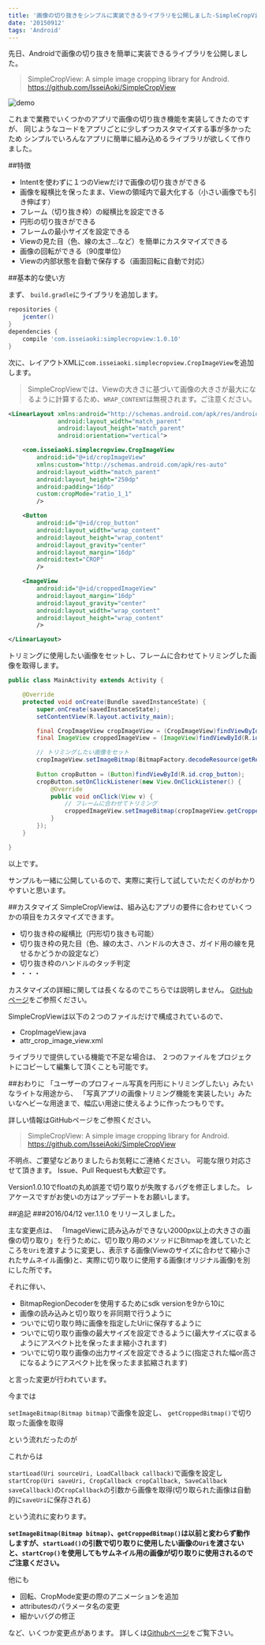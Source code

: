 ```yaml
---
title: '画像の切り抜きをシンプルに実装できるライブラリを公開しました-SimpleCropView'
date: '20150912'
tags: 'Android'
---
```




先日、Androidで画像の切り抜きを簡単に実装できるライブラリを公開しました。
>SimpleCropView: A simple image cropping library for Android. 
>https://github.com/IsseiAoki/SimpleCropView

![demo](https://raw.github.com/wiki/IsseiAoki/SimpleCropView/images/gif/demo_basic_usage.gif)

これまで業務でいくつかのアプリで画像の切り抜き機能を実装してきたのですが、
同じようなコードをアプリごとに少しずつカスタマイズする事が多かったため
シンプルでいろんなアプリに簡単に組み込めるライブラリが欲しくて作りました。


##特徴

* Intentを使わずに１つのViewだけで画像の切り抜きができる
* 画像を縦横比を保ったまま、Viewの領域内で最大化する（小さい画像でも引き伸ばす）
* フレーム（切り抜き枠）の縦横比を設定できる
* 円形の切り抜きができる
* フレームの最小サイズを設定できる
* Viewの見た目（色、線の太さ...など）を簡単にカスタマイズできる
* 画像の回転ができる（90度単位）
* Viewの内部状態を自動で保存する（画面回転に自動で対応）


##基本的な使い方

まず、 `build.gradle`にライブラリを追加します。

```build.gradle
repositories {
    jcenter()
}
dependencies {
    compile 'com.isseiaoki:simplecropview:1.0.10'
}
```

次に、レイアウトXMLに`com.isseiaoki.simplecropview.CropImageView`を追加します。

>SimpleCropViewでは、Viewの大きさに基づいて画像の大きさが最大になるように計算するため、`WRAP_CONTENT`は無視されます。ご注意ください。

```activity_main.xml
<LinearLayout xmlns:android="http://schemas.android.com/apk/res/android"
              android:layout_width="match_parent"
              android:layout_height="match_parent"
              android:orientation="vertical">

    <com.isseiaoki.simplecropview.CropImageView
        android:id="@+id/cropImageView"
        xmlns:custom="http://schemas.android.com/apk/res-auto"
        android:layout_width="match_parent"
        android:layout_height="250dp"
        android:padding="16dp"
        custom:cropMode="ratio_1_1"
        />

    <Button
        android:id="@+id/crop_button"
        android:layout_width="wrap_content"
        android:layout_height="wrap_content"
        android:layout_gravity="center"
        android:layout_margin="16dp"
        android:text="CROP"
        />

    <ImageView
        android:id="@+id/croppedImageView"
        android:layout_margin="16dp"
        android:layout_gravity="center"
        android:layout_width="wrap_content"
        android:layout_height="wrap_content"
        />

</LinearLayout>
```

トリミングに使用したい画像をセットし、フレームに合わせてトリミングした画像を取得します。

```MainActivity.java
public class MainActivity extends Activity {

    @Override
    protected void onCreate(Bundle savedInstanceState) {
        super.onCreate(savedInstanceState);
        setContentView(R.layout.activity_main);

        final CropImageView cropImageView = (CropImageView)findViewById(R.id.cropImageView);
        final ImageView croppedImageView = (ImageView)findViewById(R.id.croppedImageView);

        // トリミングしたい画像をセット
        cropImageView.setImageBitmap(BitmapFactory.decodeResource(getResources(), R.mipmap.sample5));
        
        Button cropButton = (Button)findViewById(R.id.crop_button);
        cropButton.setOnClickListener(new View.OnClickListener() {
            @Override
            public void onClick(View v) {
                // フレームに合わせてトリミング
                croppedImageView.setImageBitmap(cropImageView.getCroppedBitmap());
            }
        });
    }

}
```

以上です。


サンプルも一緒に公開しているので、実際に実行して試していただくのがわかりやすいと思います。

##カスタマイズ
SimpleCropViewは、組み込むアプリの要件に合わせていくつかの項目をカスタマイズできます。

* 切り抜き枠の縦横比（円形切り抜きも可能）
* 切り抜き枠の見た目（色、線の太さ、ハンドルの大きさ、ガイド用の線を見せるかどうかの設定など）
* 切り抜き枠のハンドルのタッチ判定
* ・・・

カスタマイズの詳細に関しては長くなるのでこちらでは説明しません。
[GitHubページ](https://github.com/IsseiAoki/SimpleCropView)をご参照ください。

SimpleCropViewは以下の２つのファイルだけで構成されているので、

* CropImageView.java
* attr_crop_image_view.xml

ライブラリで提供している機能で不足な場合は、
２つのファイルをプロジェクトにコピーして編集して頂くことも可能です。

##おわりに
「ユーザーのプロフィール写真を円形にトリミングしたい」みたいなライトな用途から、 「写真アプリの画像トリミング機能を実装したい」みたいなヘビーな用途まで、幅広い用途に使えるように作ったつもりです。

詳しい情報はGitHubページをご参照ください。

>SimpleCropView: A simple image cropping library for Android. 
>https://github.com/IsseiAoki/SimpleCropView


不明点、ご要望などありましたらお気軽にご連絡ください。
可能な限り対応させて頂きます。
Issue、Pull Requestも大歓迎です。

Version1.0.10でfloatの丸め誤差で切り取りが失敗するバグを修正しました。
レアケースですがお使いの方はアップデートをお願いします。

##追記
###2016/04/12
ver.1.1.0 をリリースしました。

主な変更点は、
「ImageViewに読み込みができない2000px以上の大きさの画像の切り取り」を行うために、切り取り用のメソッドにBitmapを渡していたところを`Uri`を渡すように変更し、表示する画像(Viewのサイズに合わせて縮小されたサムネイル画像)と、実際に切り取りに使用する画像(オリジナル画像)を別にした所です。

それに伴い、

* BitmapRegionDecoderを使用するためにsdk versionを9から10に
* 画像の読み込みと切り取りを非同期で行うように
* ついでに切り取り時に画像を指定したUriに保存するように
* ついでに切り取り画像の最大サイズを設定できるように(最大サイズに収まるようにアスペクト比を保ったまま縮小されます)
* ついでに切り取り画像の出力サイズを設定できるように(指定された幅or高さになるようにアスペクト比を保ったまま拡縮されます)

と言った変更が行われています。


今までは

`setImageBitmap(Bitmap bitmap)`で画像を設定し、
`getCroppedBitmap()`で切り取った画像を取得

という流れだったのが


これからは

`startLoad(Uri sourceUri, LoadCallback callback)`で画像を設定し
`startCrop(Uri saveUri, CropCallback cropCallback, SaveCallback saveCallback)`の`CropCallback`の引数から画像を取得(切り取られた画像は自動的に`saveUri`に保存される)

という流れに変わります。

**`setImageBitmap(Bitmap bitmap)`、`getCroppedBitmap()`は以前と変わらず動作しますが、`startLoad()`の引数で切り取りに使用したい画像の`Uri`を渡さないと、`startCrop()`を使用してもサムネイル用の画像が切り取りに使用されるのでご注意ください。**

他にも

* 回転、CropMode変更の際のアニメーションを追加
* attributesのパラメータ名の変更
* 細かいバグの修正

など、いくつか変更点があります。
詳しくは[Githubページ](https://github.com/IsseiAoki/SimpleCropView)をご覧下さい。

